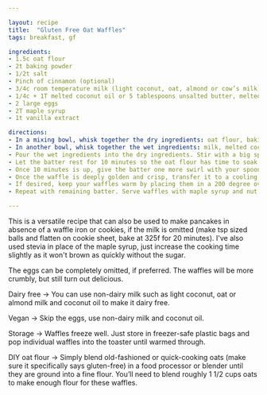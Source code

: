```yaml
---

layout: recipe
title:  "Gluten Free Oat Waffles"
tags: breakfast, gf

ingredients:
- 1.5c oat flour
- 2t baking powder
- 1/2t salt
- Pinch of cinnamon (optional)
- 3/4c room temperature milk (light coconut, oat, almond or cow’s milk)
- 1/4c + 1T melted coconut oil or 5 tablespoons unsalted butter, melted
- 2 large eggs
- 2T maple syrup
- 1t vanilla extract

directions:
- In a mixing bowl, whisk together the dry ingredients: oat flour, baking powder, salt and cinnamon. 
- In another bowl, whisk together the wet ingredients: milk, melted coconut oil or butter, eggs, maple syrup and vanilla extract. (If your coconut oil solidifies on contact with cold ingredients, gently heat the wet mixture in the microwave in ten seconds intervals, until it melts again.)
- Pour the wet ingredients into the dry ingredients. Stir with a big spoon until just combined (the batter will still be a little lumpy). 
- Let the batter rest for 10 minutes so the oat flour has time to soak up some of the moisture. Plug in your waffle iron to preheat now (if your waffle iron has a temperature/browning dial, set it to medium-high).
- Once 10 minutes is up, give the batter one more swirl with your spoon. Pour batter onto the heated waffle iron, enough to cover the center and most of the central surface area, and close the lid. 
- Once the waffle is deeply golden and crisp, transfer it to a cooling rack or baking sheet. Don’t stack your waffles on top of each other, or they’ll lose crispness. 
- If desired, keep your waffles warm by placing them in a 200 degree oven until you’re ready to serve.
- Repeat with remaining batter. Serve waffles with maple syrup and nut butter, fruit, or any other toppings that sound good!

---
```


This is a versatile recipe that can also be used to make pancakes in absence of a waffle iron or cookies, if the milk is omitted (make tsp sized balls and flatten on cookie sheet, bake at 325f for 20 minutes). I've also used stevia in place of the maple syrup, just increase the cooking time slightly as it won't brown as quickly without the sugar.

The eggs can be completely omitted, if preferred. The waffles will be more crumbly, but still turn out delicious.

Dairy free -> You can use non-dairy milk such as light coconut, oat or almond milk and coconut oil to make it dairy free.

Vegan -> Skip the eggs, use non-dairy milk and coconut oil.

Storage -> Waffles freeze well. Just store in freezer-safe plastic bags and pop individual waffles into the toaster until warmed through.

DIY oat flour -> Simply blend old-fashioned or quick-cooking oats (make sure it specifically says gluten-free) in a food processor or blender until they are ground into a fine flour. You’ll need to blend roughly 1 1/2 cups oats to make enough flour for these waffles.

